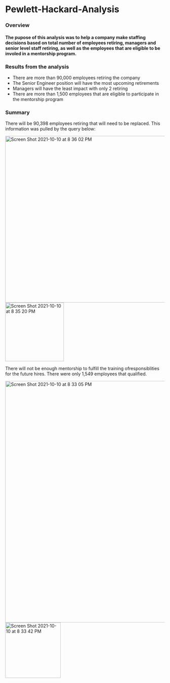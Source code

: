 # Pewlett-Hackard-Analysis
### Overview
#### The pupose of this analysis was to help a company make staffing decisions based on total number of employees retiring, managers and senior level staff retiring, as well as the employees that are eligible to be involed in a mentorship program. 
### Results from the analysis
- There are more than 90,000 employees retiring the company
- The Senior Engineer position will have the most upcoming retirements
- Managers will have the least impact with only 2 retiring
- There are more than 1,500 employees that are eligible to participate in the mentorship program
### Summary
There will be 90,398 employees retiring that will need to be replaced. This information was pulled by the query below: 

<img width="525" alt="Screen Shot 2021-10-10 at 8 36 02 PM" src="https://user-images.githubusercontent.com/88811084/136721457-7f567652-02e6-45fd-a5d8-1fbc8ca15fe0.png">
<img width="185" alt="Screen Shot 2021-10-10 at 8 35 20 PM" src="https://user-images.githubusercontent.com/88811084/136721444-4747ce98-4da8-4394-a732-f63bf1b763e2.png">

There will not be enough mentorship to fulfill the training ofresponsiblities for the future hires. There were only 1,549 employees that qualified. 


<img width="761" alt="Screen Shot 2021-10-10 at 8 33 05 PM" src="https://user-images.githubusercontent.com/88811084/136721288-c285900a-d1e1-44cf-b627-db36ae546d4f.png">
<img width="175" alt="Screen Shot 2021-10-10 at 8 33 42 PM" src="https://user-images.githubusercontent.com/88811084/136721323-915f983d-129b-4acc-a838-a1a8da2a7dc6.png">
